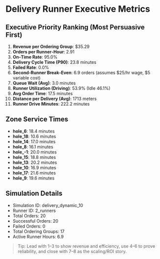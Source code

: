 # Delivery Runner Executive Metrics

## Executive Priority Ranking (Most Persuasive First)
1. **Revenue per Ordering Group**: $35.29
2. **Orders per Runner‑Hour**: 2.91
3. **On‑Time Rate**: 95.0%
4. **Delivery Cycle Time (P90)**: 23.8 minutes
5. **Failed Rate**: 0.0%
6. **Second‑Runner Break‑Even**: 6.9 orders (assumes $25/hr wage, $5 variable cost)
7. **Queue Wait (Avg)**: 3.0 minutes
8. **Runner Utilization (Driving)**: 53.9% (Idle 46.1%)
9. **Avg Order Time**: 17.5 minutes
10. **Distance per Delivery (Avg)**: 1713 meters
11. **Runner Drive Minutes**: 222.2 minutes

## Zone Service Times
- **hole_6**: 18.4 minutes
- **hole_18**: 10.6 minutes
- **hole_14**: 17.0 minutes
- **hole_8**: 16.1 minutes
- **hole_-1**: 20.0 minutes
- **hole_15**: 18.8 minutes
- **hole_13**: 20.2 minutes
- **hole_10**: 16.9 minutes
- **hole_17**: 21.6 minutes
- **hole_9**: 19.6 minutes


## Simulation Details
- Simulation ID: delivery_dynamic_10
- Runner ID: 2_runners
- Total Orders: 20
- Successful Orders: 20
- Failed Orders: 0
- Total Ordering Groups: 17
- Active Runner Hours: 6.9

> Tip: Lead with 1–3 to show revenue and efficiency, use 4–6 to prove reliability, and close with 7–8 as the scaling/ROI story.
